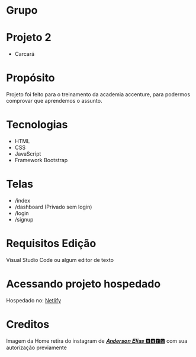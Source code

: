 # Grupo #

# Projeto 2

- Carcará

# Propósito

Projeto foi feito para o treinamento da academia accenture, para podermos comprovar que aprendemos o assunto.

# Tecnologias
- HTML
- CSS
- JavaScript
- Framework Bootstrap

# Telas

- /index
- /dashboard (Privado sem login)
- /login
- /signup

# Requisitos Edição

Visual Studio Code ou algum editor de texto

# Acessando projeto hospedado
Hospedado no: <a href="https://grupocarcara-1.netlify.app/
">Netlify</a>

# Creditos

Imagem da Home retira do instagram de <a href="https://www.instagram.com/andersoneliasarts/" target="_blank">𝑨𝒏𝒅𝒆𝒓𝒔𝒐𝒏 𝑬𝒍𝒊𝒂𝒔 🅰🆁🆃🆂</a> com sua autorização previamente